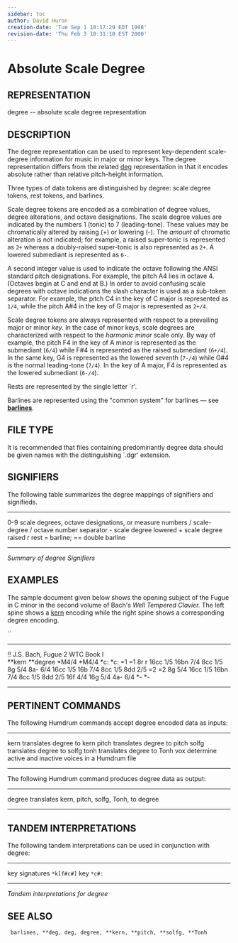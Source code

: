 ```yaml
---
sidebar: toc
author: David Huron
creation-date: 'Tue Sep 1 10:17:29 EDT 1998'
revision-date: 'Thu Feb 3 10:31:10 EST 2000'
---
```



Absolute Scale Degree
================================================

## REPRESENTATION ##

<span class="rep">degree</span> -- absolute scale degree representation

## DESCRIPTION ##

The <span class="rep">degree</span> representation can be used to represent
key-dependent scale-degree information for music in major or minor
keys. The <span class="rep">degree</span> representation differs from the related
[<span class="rep">deg</span>](deg.rep.html) representation in that it encodes absolute
rather than relative pitch-height information.

Three types of data tokens are distinguished by <span class="rep">degree</span>: scale
degree tokens, rest tokens, and barlines.

Scale degree tokens are encoded as a combination of degree values,
degree alterations, and octave designations. The scale degree values
are indicated by the numbers 1 (tonic) to 7 (leading-tone). These
values may be chromatically altered by raising (+) or lowering (-).
The *amount* of chromatic alteration is not indicated; for example, a
raised super-tonic is represented as `2+` whereas a doubly-raised
super-tonic is also represented as `2+`. A lowered submediant is
represented as `6-`.

A second integer value is used to indicate the octave following the
ANSI standard pitch designations. For example, the pitch A4 lies in
octave 4. (Octaves begin at C and end at B.) In order to avoid
confusing scale degrees with octave indications the slash character is
used as a sub-token separator. For example, the pitch C4 in the key of
C major is represented as `1/4`, while the pitch A\#4 in the key of G
major is represented as `2+/4`.

Scale degree tokens are always represented with respect to a
prevailing major or minor *key.* In the case of minor keys, scale
degrees are characterized with respect to the *harmonic minor* scale
only. By way of example, the pitch F4 in the key of A minor is
represented as the submediant (`6/4`) while F\#4 is represented as the
raised submediant (`6+/4`). In the same key, G4 is represented as the
lowered seventh (`7-/4`) while G\#4 is the normal leading-tone
(`7/4`). In the key of A major, F4 is represented as the lowered
submediant (`6-/4`).

Rests are represented by the single letter \`r\'.

Barlines are represented using the \"common system\" for barlines &mdash;
see [**barlines**](barlines.rep.html).

## FILE TYPE ##

It is recommended that files containing predominantly <span class="rep">degree</span> data
should be given names with the distinguishing \`.dgr\' extension.

## SIGNIFIERS ##

The following table summarizes the <span class="rep">degree</span> mappings of
signifiers and signifieds.

----- --------------------------------------------------------
0-9   scale degrees, octave designations, or measure numbers
/     scale-degree / octave number separator
\-    scale degree lowered
\+    scale degree raised
r     rest
=     barline; == double barline
----- --------------------------------------------------------

*Summary of <span class="rep">degree</span> Signifiers*

## EXAMPLES ##

The sample document given below shows the opening subject of the Fugue
in C minor in the second volume of Bach's *Well Tempered Clavier.*
The left spine shows a [<span class="rep">kern</span>](kern.rep.html) encoding while
the right spine shows a corresponding <span class="rep">degree</span> encoding.

``

---------------------------------- ------------
!! J.S. Bach, Fugue 2 WTC Book I   
\*\*kern                           \*\*degree
\*M4/4                             \*M4/4
\*c:                               \*c:
=1                                 =1
8r                                 r
16cc                               1/5
16bn                               7/4
8cc                                1/5
8g                                 5/4
8a-                                6/4
16cc                               1/5
16b                                7/4
8cc                                1/5
8dd                                2/5
=2                                 =2
8g                                 5/4
16cc                               1/5
16bn                               7/4
8cc                                1/5
8dd                                2/5
16f                                4/4
16g                                5/4
4a-                                6/4
\*-                                \*-
---------------------------------- ------------

## PERTINENT COMMANDS ##

The following Humdrum commands accept <span class="rep">degree</span> encoded data as
inputs:

-- ------------------------------------- --------------------------------------------------------

<span class="tool">kern</span>     translates <span class="rep">degree</span> to <span class="rep">kern</span>
<span class="tool">pitch</span>   translates <span class="rep">degree</span> to <span class="rep">pitch</span>
<span class="tool">solfg</span>   translates <span class="rep">degree</span> to <span class="rep">solfg</span>
<span class="tool">tonh</span>     translates <span class="rep">degree</span> to <span class="rep">Tonh</span>
<span class="tool">vox</span>       determine active and inactive voices in a Humdrum file

-- ------------------------------------- --------------------------------------------------------

The following Humdrum command produces <span class="rep">degree</span> data as output:

-- --------------------------------------- ----------------------------------------------------------------------------------------

<span class="tool">degree</span>   translates <span class="rep">kern</span>, <span class="rep">pitch</span>, <span class="rep">solfg</span>, <span class="rep">Tonh</span>, to <span class="rep">degree</span>
-- --------------------------------------- ----------------------------------------------------------------------------------------

## TANDEM INTERPRETATIONS ##

The following tandem interpretations can be used in conjunction with
<span class="rep">degree</span>:

---------------- ------------
key signatures   `*k[f#c#]`
key              `*c#:`
---------------- ------------

*Tandem interpretations for <span class="rep">degree</span>*

## SEE ALSO ##

` barlines, **deg, deg, degree, **kern, **pitch, **solfg, **Tonh`

